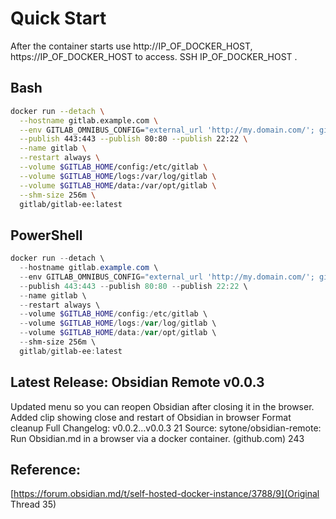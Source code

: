 # Quick Start

After the container starts use http://IP_OF_DOCKER_HOST, https://IP_OF_DOCKER_HOST to access. 
SSH IP_OF_DOCKER_HOST .

## Bash

```bash
docker run --detach \
  --hostname gitlab.example.com \
  --env GITLAB_OMNIBUS_CONFIG="external_url 'http://my.domain.com/'; gitlab_rails['lfs_enabled'] = true;" \
  --publish 443:443 --publish 80:80 --publish 22:22 \
  --name gitlab \
  --restart always \
  --volume $GITLAB_HOME/config:/etc/gitlab \
  --volume $GITLAB_HOME/logs:/var/log/gitlab \
  --volume $GITLAB_HOME/data:/var/opt/gitlab \
  --shm-size 256m \
  gitlab/gitlab-ee:latest
```

## PowerShell

```powershell
docker run --detach \
  --hostname gitlab.example.com \
  --env GITLAB_OMNIBUS_CONFIG="external_url 'http://my.domain.com/'; gitlab_rails['lfs_enabled'] = true;" \
  --publish 443:443 --publish 80:80 --publish 22:22 \
  --name gitlab \
  --restart always \
  --volume $GITLAB_HOME/config:/etc/gitlab \
  --volume $GITLAB_HOME/logs:/var/log/gitlab \
  --volume $GITLAB_HOME/data:/var/opt/gitlab \
  --shm-size 256m \
  gitlab/gitlab-ee:latest
```

## Latest Release: Obsidian Remote v0.0.3

Updated menu so you can reopen Obsidian after closing it in the browser.
Added clip showing close and restart of Obsidian in browser
Format cleanup
Full Changelog: v0.0.2…v0.0.3 21
Source: sytone/obsidian-remote: Run Obsidian.md in a browser via a docker container. (github.com) 243

## Reference:

[https://forum.obsidian.md/t/self-hosted-docker-instance/3788/9](Original Thread 35)